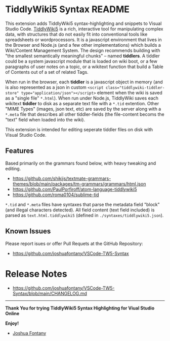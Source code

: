 # TiddlyWiki5 Syntax README

This extension adds TiddlyWiki5 syntax-highlighting and snippets to Visual Studio Code. [TiddlyWiki5](http://tiddlywiki.com) is a rich, interactive tool for manipulating complex data, with structures that do not easily fit into conventional tools like spreadsheets or wordprocessors. It is a javascript environment that lives in the Browser and Node.js (and a few other implementations) which builds a Wiki/Content Management System. The design recommends building with "the smallest semantically meaningful chunks" – named **tiddlers**. A tiddler could be a system javascript module that is loaded on wiki boot, or a few paragraphs of user notes on a topic, or a wikitext function that build a Table of Contents out of a set of related Tags.

When run in the browser, each **tiddler** is a javascript object in memory (and is also represented as a json in custom `<script class="tiddlywiki-tiddler-store" type="application/json"></script>` element when the wiki is saved as a "single file" `*.html`). When run under Node.js, TiddlyWiki saves each wikitext **tiddler** to disk as a separate text file with a `*.tid` extention. Other "MIME Types" (images, json text, etc) are saved by the server along with a `*.meta` file that describes all other tiddler-fields (the file-content becoms the "text" field when loaded into the wiki).

This extension is intended for editing seperate tiddler files on disk with Visual Studio Code.

## Features

Based primarily on the grammars found below, with heavy tweaking and editing.

* https://github.com/shikijs/textmate-grammars-themes/blob/main/packages/tm-grammars/grammars/html.json
* https://github.com/PaulPorfiroff/atom-language-tiddlywiki5
* https://github.com/roma0104/sublime-tid

`*.tid` and `*.meta` files have syntaxes that parse the metadata field "block" (and illegal characters detected). All field content (text field included) is parsed as `text.html.tiddlywiki5` (defined in `./syntaxes/tiddlywiki5.json`).

## Known Issues

Please report isues or offer Pull Requets at the GitHub Repository:

* https://github.com/joshuafontany/VSCode-TW5-Syntax

# Release Notes

* https://github.com/joshuafontany/VSCode-TW5-Syntax/blob/main/CHANGELOG.md

-----------------------------------------------------------------------------------------------------------

**Thank You for trying TiddlyWiki5 Syntax Highlighting for Viual Studio Online**

**Enjoy!**

* [Joshua Fontany](https://paypal.me/JoshuaFontany)
